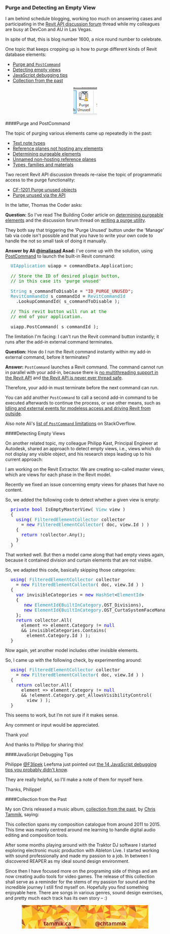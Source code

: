 <head>
<meta http-equiv="Content-Type" content="text/html; charset=utf-8">
<link rel="stylesheet" type="text/css" href="bc.css">
<!--
<script src="run_prettify.js" type="text/javascript"></script>
<script src="https://google-code-prettify.googlecode.com/svn/loader/run_prettify.js" type="text/javascript"></script>
-->
<script src="https://cdn.rawgit.com/google/code-prettify/master/loader/run_prettify.js" type="text/javascript"></script>
</head>

<!---

- https://forums.autodesk.com/t5/revit-api-forum/cf-1201-purge-unused-objects/m-p/7507455
  13551712 [CF-1201 Purge unused objects]

- https://forums.autodesk.com/t5/revit-api-forum/purge-unused-via-the-api/m-p/7525966
  [Determining purgeable elements](http://thebuildingcoder.typepad.com/blog/2013/03/determining-purgeable-elements.html) and the thread 
  [Writing a purge utility](http://forums.autodesk.com/t5/revit-api/writing-a-purge-utility/m-p/2735359/highlight/true)

- purge:
[Types, Families and Materials](http://thebuildingcoder.typepad.com/blog/2017/04/forgefader-ui-lookup-builds-purge-and-room-instances.html#4)
[Text Note Types](http://thebuildingcoder.typepad.com/blog/2010/11/purge-unused-text-note-types.html)
[Determining Purgeable Elements](http://thebuildingcoder.typepad.com/blog/2013/03/determining-purgeable-elements.html)
[Reference Planes Not Hosting Any Elements](http://thebuildingcoder.typepad.com/blog/2012/03/melbourne-devlab.html#2)
[Unnamed Non-Hosting Reference Planes](http://thebuildingcoder.typepad.com/blog/2014/02/deleting-unnamed-non-hosting-reference-planes.html)
09095866 [How to truly purge Project (Shared) Parameters](http://forums.autodesk.com/t5/Revit-API/How-to-truly-purge-Project-Shared-Parameters/m-p/4719271)
13551712 [CF-1201 Purge unused objects](https://forums.autodesk.com/t5/revit-api-forum/cf-1201-purge-unused-objects/m-p/7507455)
CF-1201 [Purge unused objects]

- [Detecting empty views] Philipp Kast

- https://chtammik.bandcamp.com/album/collection-from-the-past
tweet: My son Chris released a music album, collection from the past, https://chtammik.bandcamp.com/album/collection-from-the-past by http://tammik.ca

 #RevitAPI @AutodeskRevit #bim #dynamobim @AutodeskForge #ForgeDevCon 

One topic that keeps cropping up is how to purge different kinds of Revit database elements
&ndash; Purge
&ndash; Detecting empty views
&ndash; JavaScript debugging tips
&ndash; Collection from the past...

--->

### Purge and Detecting an Empty View

I am behind schedule blogging, working too much on answering cases and participating in
the [Revit API discussion forum](http://forums.autodesk.com/t5/revit-api-forum/bd-p/160) thread 
while my colleagues are busy at DevCon and AU in Las Vegas.

In spite of that, this is blog number 1600, a nice round number to celebrate.

One topic that keeps cropping up is how to purge different kinds of Revit database elements:

- [Purge and `PostCommand`](#2)
- [Detecting empty views](#3)
- [JavaScript debugging tips](#4)
- [Collection from the past](#5)

<center>
<img src="img/purge_unused.png" alt="Purge unused" width="75"/>
</center>

####<a name="2"></a>Purge and PostCommand

The topic of purging various elements came up repeatedly in the past:

- [Text note types](http://thebuildingcoder.typepad.com/blog/2010/11/purge-unused-text-note-types.html)
- [Reference planes not hosting any elements](http://thebuildingcoder.typepad.com/blog/2012/03/melbourne-devlab.html#2)
- [Determining purgeable elements](http://thebuildingcoder.typepad.com/blog/2013/03/determining-purgeable-elements.html)
- [Unnamed non-hosting reference planes](http://thebuildingcoder.typepad.com/blog/2014/02/deleting-unnamed-non-hosting-reference-planes.html)
- [Types, families and materials](http://thebuildingcoder.typepad.com/blog/2017/04/forgefader-ui-lookup-builds-purge-and-room-instances.html#4)

Two recent Revit API discussion threads re-raise the topic of programmatic access to the purge functionality:

- [CF-1201 Purge unused objects](https://forums.autodesk.com/t5/revit-api-forum/cf-1201-purge-unused-objects/m-p/7507455)
- [Purge unused via the API](https://forums.autodesk.com/t5/revit-api-forum/purge-unused-via-the-api/m-p/7525966)

In the latter, Thomas the Coder asks:

**Question:** So I've read The Building Coder article
on [determining purgeable elements](http://thebuildingcoder.typepad.com/blog/2013/03/determining-purgeable-elements.html) and
the discussion forum thread 
on [writing a purge utility](http://forums.autodesk.com/t5/revit-api/writing-a-purge-utility/m-p/2735359).
 
They both say that triggering the 'Purge Unused' button under the 'Manage' tab via code isn't possible and that you have to write your own code to handle the not so small task of doing it manually.

**Answer by Ali [@imaliasad](https://forums.autodesk.com/t5/user/viewprofilepage/user-id/5242763) Asad:**
I've come up with the solution, using [PostCommand](http://thebuildingcoder.typepad.com/blog/about-the-author.html#5.3) to launch the built-in Revit command:

<pre class="code">
&nbsp;&nbsp;<span style="color:#2b91af;">UIApplication</span>&nbsp;uiapp&nbsp;=&nbsp;commandData.Application;
 
&nbsp;&nbsp;<span style="color:green;">//&nbsp;Store&nbsp;the&nbsp;ID&nbsp;of&nbsp;desired&nbsp;plugin&nbsp;button,</span>
&nbsp;&nbsp;<span style="color:green;">//&nbsp;in&nbsp;this&nbsp;case&nbsp;its&nbsp;&#39;purge&nbsp;unused&#39;</span>
 
&nbsp;&nbsp;<span style="color:#2b91af;">String</span>&nbsp;s_commandToDisable&nbsp;=&nbsp;<span style="color:#a31515;">&quot;ID_PURGE_UNUSED&quot;</span>;
&nbsp;&nbsp;<span style="color:#2b91af;">RevitCommandId</span>&nbsp;s_commandId&nbsp;=&nbsp;<span style="color:#2b91af;">RevitCommandId</span>
&nbsp;&nbsp;&nbsp;&nbsp;.LookupCommandId(&nbsp;s_commandToDisable&nbsp;);
 
&nbsp;&nbsp;<span style="color:green;">//&nbsp;This&nbsp;revit&nbsp;button&nbsp;will&nbsp;run&nbsp;at&nbsp;the&nbsp;</span>
&nbsp;&nbsp;<span style="color:green;">//&nbsp;end&nbsp;of&nbsp;your&nbsp;application.&nbsp;</span>
 
&nbsp;&nbsp;uiapp.PostCommand(&nbsp;s_commandId&nbsp;);
</pre>

The limitation I'm facing: I can't run the Revit command button instantly; it runs after the add-in external command terminates.

**Question:** How do I run the Revit command instantly within my add-in external command, before it terminates?

**Answer:** `PostCommand` launches a Revit command. The command cannot run in parallel with your add-in,
because there is [no multithreading support in the Revit API](http://thebuildingcoder.typepad.com/blog/2011/06/no-multithreading-in-revit.html)
and [the Revit API is never ever thread safe](http://thebuildingcoder.typepad.com/blog/2014/11/the-revit-api-is-never-ever-thread-safe.html).

Therefore, your add-in must terminate before the next command can run.

You can add another `PostCommand` to call a second add-in command to be executed afterwards to continue the process, or use other means, such
as [Idling and external events for modeless access and driving Revit from outside](http://thebuildingcoder.typepad.com/blog/about-the-author.html#5.28).

Also note 
Ali's [list of `PostCommand` limitations](https://stackoverflow.com/questions/47151567/how-to-call-revit-purge-button-from-the-revit-api) on
StackOverflow.

####<a name="3"></a>Detecting Empty Views

On another related topic, my colleague Philipp Kast, Principal Engineer at Autodesk, shared an approach to detect empty views, i.e., views which do not display any visible object, and his research steps leading up to his current approach:

I am working on the Revit Extractor. We are creating so-called master views, which are views for each phase in the Revit model.
 
Recently we fixed an issue concerning empty views for phases that have no content.

So, we added the following code to detect whether a given view is empty:

<pre class="code">
&nbsp;&nbsp;<span style="color:blue;">private</span>&nbsp;<span style="color:blue;">bool</span>&nbsp;IsEmptyMasterView(&nbsp;<span style="color:#2b91af;">View</span>&nbsp;view&nbsp;)
&nbsp;&nbsp;{
&nbsp;&nbsp;&nbsp;&nbsp;<span style="color:blue;">using</span>(&nbsp;<span style="color:#2b91af;">FilteredElementCollector</span>&nbsp;collector&nbsp;
&nbsp;&nbsp;&nbsp;&nbsp;&nbsp;&nbsp;=&nbsp;<span style="color:blue;">new</span>&nbsp;<span style="color:#2b91af;">FilteredElementCollector</span>(&nbsp;doc,&nbsp;view.Id&nbsp;)&nbsp;)
&nbsp;&nbsp;&nbsp;&nbsp;{
&nbsp;&nbsp;&nbsp;&nbsp;&nbsp;&nbsp;<span style="color:blue;">return</span>&nbsp;!collector.Any();
&nbsp;&nbsp;&nbsp;&nbsp;}
&nbsp;&nbsp;}
</pre>
 
That worked well. But then a model came along that had empty views again, because it contained division and curtain elements that are not visible.

So, we adapted this code, basically skipping those categories:
 
<pre class="code">
&nbsp;&nbsp;<span style="color:blue;">using</span>(&nbsp;<span style="color:#2b91af;">FilteredElementCollector</span>&nbsp;collector&nbsp;
&nbsp;&nbsp;&nbsp;&nbsp;=&nbsp;<span style="color:blue;">new</span>&nbsp;<span style="color:#2b91af;">FilteredElementCollector</span>(&nbsp;doc,&nbsp;view.Id&nbsp;)&nbsp;)
&nbsp;&nbsp;{
&nbsp;&nbsp;&nbsp;&nbsp;<span style="color:blue;">var</span>&nbsp;invisibleCategories&nbsp;=&nbsp;<span style="color:blue;">new</span>&nbsp;<span style="color:#2b91af;">HashSet</span>&lt;<span style="color:#2b91af;">ElementId</span>&gt;
&nbsp;&nbsp;&nbsp;&nbsp;{
&nbsp;&nbsp;&nbsp;&nbsp;&nbsp;&nbsp;&nbsp;<span style="color:blue;">new</span>&nbsp;<span style="color:#2b91af;">ElementId</span>(<span style="color:#2b91af;">BuiltInCategory</span>.OST_Divisions),
&nbsp;&nbsp;&nbsp;&nbsp;&nbsp;&nbsp;&nbsp;<span style="color:blue;">new</span>&nbsp;<span style="color:#2b91af;">ElementId</span>(<span style="color:#2b91af;">BuiltInCategory</span>.OST_CurtaSystemFaceManager)
&nbsp;&nbsp;&nbsp;&nbsp;};
&nbsp;&nbsp;&nbsp;&nbsp;<span style="color:blue;">return</span>&nbsp;collector.All(&nbsp;
&nbsp;&nbsp;&nbsp;&nbsp;&nbsp;&nbsp;element&nbsp;=&gt;&nbsp;element.Category&nbsp;!=&nbsp;<span style="color:blue;">null</span>&nbsp;
&nbsp;&nbsp;&nbsp;&nbsp;&nbsp;&nbsp;&amp;&amp;&nbsp;invisibleCategories.Contains(&nbsp;
&nbsp;&nbsp;&nbsp;&nbsp;&nbsp;&nbsp;&nbsp;&nbsp;element.Category.Id&nbsp;)&nbsp;);
&nbsp;&nbsp;}
</pre>
 
Now again, yet another model includes other invisible elements.

So, I came up with the following check, by experimenting around:

<pre class="code">
&nbsp;&nbsp;<span style="color:blue;">using</span>(&nbsp;<span style="color:#2b91af;">FilteredElementCollector</span>&nbsp;collector&nbsp;
&nbsp;&nbsp;&nbsp;&nbsp;=&nbsp;<span style="color:blue;">new</span>&nbsp;<span style="color:#2b91af;">FilteredElementCollector</span>(&nbsp;doc,&nbsp;view.Id&nbsp;)&nbsp;)
&nbsp;&nbsp;{
&nbsp;&nbsp;&nbsp;&nbsp;<span style="color:blue;">return</span>&nbsp;collector.All(&nbsp;
&nbsp;&nbsp;&nbsp;&nbsp;&nbsp;&nbsp;element&nbsp;=&gt;&nbsp;element.Category&nbsp;!=&nbsp;<span style="color:blue;">null</span>&nbsp;
&nbsp;&nbsp;&nbsp;&nbsp;&nbsp;&nbsp;&amp;&amp;&nbsp;!element.Category.get_AllowsVisibilityControl(&nbsp;
&nbsp;&nbsp;&nbsp;&nbsp;&nbsp;&nbsp;&nbsp;&nbsp;view&nbsp;)&nbsp;);
&nbsp;&nbsp;}
</pre>

This seems to work, but I’m not sure if it makes sense.

Any comment or input would be appreciated.

Thank you!

And thanks to Philipp for sharing this!


####<a name="4"></a>JavaScript Debugging Tips

Philippe [@F3lipek](https://twitter.com/F3lipek) Leefsma just pointed
out [the 14 JavaScript debugging tips you probably didn't know](https://raygun.com/javascript-debugging-tips).

They are really helpful, so I'll make a note of them for myself here.

Thanks, Philippe!


####<a name="5"></a>Collection from the Past

My son Chris released a music album, [collection from the past](https://chtammik.bandcamp.com/album/collection-from-the-past), by [Chris Tammik](http://tammik.ca), saying:

This collection spans my composition catalogue from around 2011 to 2015. This time was mainly centred around me learning to handle digital audio editing and composition tools. 

After some months playing around with the Traktor DJ software I started exploring electronic music production with Ableton Live. I started working with sound professionally and made my passion to a job. In between I discovered REAPER as my ideal sound design environment. 

Since then I have focused more on the programing side of things and am now creating audio tools for video games. The release of this collection shall serve as a reminder for the stems of my passion for sound and the incredible journey I still find myself on. Hopefully you find something enjoyable here.
There are songs in various genres, sound design exercises, and pretty much each track has its own story &ndash; :)

<center>
<img src="img/banner_tammik_ca.png" alt="Chris Tammik" width="400"/>
</center>
